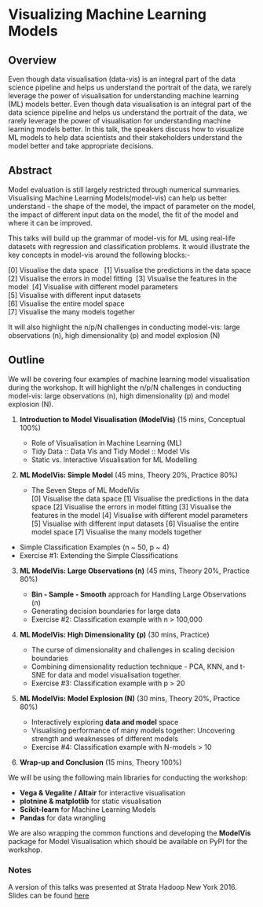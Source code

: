 # Visualizing Machine Learning Models

## Overview  

Even though data visualisation (data-vis) is an integral part of the data science pipeline and helps us understand the portrait of the data, we rarely leverage the power of visualisation for understanding machine learning (ML) models better. Even though data visualisation is an integral part of the data science pipeline and helps us understand the portrait of the data, we rarely leverage the power of visualisation for understanding machine learning models better.  In this talk, the speakers discuss how to visualize ML models to help data scientists and their stakeholders understand the model better and take appropriate decisions.


## Abstract

Model evaluation is still largely restricted through numerical summaries. Visualising Machine Learning Models(model-vis) can help us better understand - the shape of the model, the impact of parameter on the model, the impact of different input data on the model, the fit of the model and where it can be improved.

This talks will build up the grammar of model-vis for ML using real-life datasets with regression and classification problems. It would illustrate the key concepts in model-vis around the following blocks:- 

[0] Visualise the data space   
[1] Visualise the predictions in the data space  
[2] Visualise the errors in model fitting  
[3] Visualise the features in the model  
[4] Visualise with different model parameters   
[5] Visualise with different input datasets   
[6] Visualise the entire model space   
[7] Visualise the many models together   

It will also highlight the n/p/N challenges in conducting model-vis: large observations (n), high dimensionality (p) and model explosion (N)


## Outline

We will be covering four examples of machine learning model visualisation during the workshop. It will highlight the n/p/N challenges in conducting model-vis: large observations (n), high dimensionality (p) and model explosion (N).

1. **Introduction to Model Visualisation (ModelVis)** (15 mins, Conceptual 100%)
	- Role of Visualisation in Machine Learning (ML)
	- Tidy Data :: Data Vis and Tidy Model :: Model Vis
	- Static vs. Interactive Visualisation for ML Modelling 
	
2. **ML ModelVis: Simple Model** (45 mins, Theory 20%, Practice 80%)
	- The Seven Steps of ML ModelVis  
			[0] Visualise the data space 
			[1] Visualise the predictions in the data space 
			[2] Visualise the errors in model fitting 
			[3] Visualise the features in the model 
			[4] Visualise with different model parameters 
			[5] Visualise with different input datasets 
			[6] Visualise the entire model space 
			[7] Visualise the many models together
  - Simple Classification Examples (n ~ 50,  p ~ 4) 
  - Exercise #1: Extending the Simple Classifications 
  
3. **ML ModelVis: Large Observations (n)** (45 mins, Theory 20%, Practice 80%)
	- **Bin - Sample - Smooth** approach for Handling Large Observations (n)
	- Generating decision boundaries for large data
	- Exercise #2: Classification example with n > 100,000

4. **ML ModelVis: High Dimensionality (p)** (30 mins, Practice)
	- The curse of dimensionality and challenges in scaling decision boundaries
	- Combining dimensionality reduction technique - PCA, KNN, and t-SNE for data and model visualisation together.
	- Exercise #3: Classification example with p > 20

5. **ML ModelVis: Model Explosion (N)** (30 mins, Theory 20%, Practice 80%)
	- Interactively exploring **data and model** space
	- Visualising performance of many models together: Uncovering strength and weaknesses of different models
	- Exercise #4: Classification example with N-models > 10

6. **Wrap-up and Conclusion** (15 mins, Theory 100%)

We will be using the following main libraries for conducting the workshop:
- **Vega & Vegalite / Altair** for interactive visualisation
- **plotnine & matplotlib** for static visualisation
- **Scikit-learn** for Machine Learning Models
- **Pandas** for data wrangling

We are also wrapping the common functions and developing the **ModelVis** package for Model Visualisation which should be available on PyPI for the workshop.


### Notes  
A version of this talks was presented at Strata Hadoop New York 2016. Slides can be found [here](https://www.slideshare.net/amitkaps/model-visualisation-66569635)
